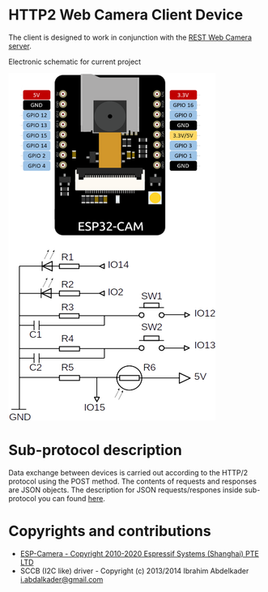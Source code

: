 # HTTP2 Web Camera Client Device
The client is designed to work in conjunction with the [REST Web Camera server](https://github.com/iLya2IK/wcwebcamserver).

Electronic schematic for current project 

![alt text](https://github.com/iLya2IK/webcamdevice/blob/main/webcamdevicesample.png?raw=true)

# Sub-protocol description
Data exchange between devices is carried out according to the HTTP/2 protocol using the POST method. The contents of requests and responses are JSON objects. The description for JSON requests/respones inside sub-protocol you can found [here](https://github.com/iLya2IK/wcwebcamserver/wiki).

# Copyrights and contributions
* [ESP-Camera - Copyright 2010-2020 Espressif Systems (Shanghai) PTE LTD](https://github.com/espressif/esp32-camera)
* SCCB (I2C like) driver - Copyright (c) 2013/2014 Ibrahim Abdelkader <i.abdalkader@gmail.com>
